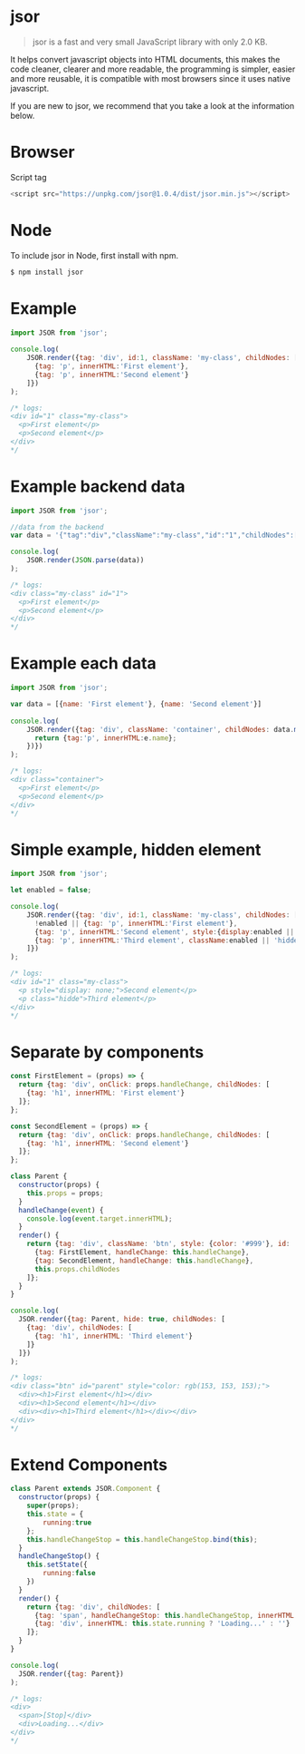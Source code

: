 # jsor

> jsor is a fast and very small JavaScript library with only 2.0 KB.

It helps convert javascript objects into HTML documents, this makes the code cleaner, clearer and more readable, the programming is simpler, easier and more reusable, it is compatible with most browsers since it uses native javascript.

If you are new to jsor, we recommend that you take a look at the information below.

# Browser
Script tag
```javascript
<script src="https://unpkg.com/jsor@1.0.4/dist/jsor.min.js"></script>
```

# Node
To include jsor in Node, first install with npm.
```javascript
$ npm install jsor
```

# Example

```javascript
import JSOR from 'jsor';
 
console.log(
    JSOR.render({tag: 'div', id:1, className: 'my-class', childNodes: [
      {tag: 'p', innerHTML:'First element'},
      {tag: 'p', innerHTML:'Second element'}
    ]})
);

/* logs:
<div id="1" class="my-class">
  <p>First element</p>
  <p>Second element</p>
</div>
*/
```

# Example backend data

```javascript
import JSOR from 'jsor';

//data from the backend
var data = '{"tag":"div","className":"my-class","id":"1","childNodes":[{"tag":"p","innerHTML":"First element"},{"tag":"p","innerHTML":"Second element"}]}';

console.log(
    JSOR.render(JSON.parse(data))
);

/* logs:
<div class="my-class" id="1">
  <p>First element</p>
  <p>Second element</p>
</div>
*/
```

# Example each data

```javascript
import JSOR from 'jsor';

var data = [{name: 'First element'}, {name: 'Second element'}]
 
console.log(
    JSOR.render({tag: 'div', className: 'container', childNodes: data.map(function (e) {
      return {tag:'p', innerHTML:e.name};
    })})
);

/* logs:
<div class="container">
  <p>First element</p>
  <p>Second element</p>
</div>
*/
```

# Simple example, hidden element

```javascript
import JSOR from 'jsor';

let enabled = false;

console.log(
    JSOR.render({tag: 'div', id:1, className: 'my-class', childNodes: [
      !enabled || {tag: 'p', innerHTML:'First element'},
      {tag: 'p', innerHTML:'Second element', style:{display:enabled || 'none'}},
      {tag: 'p', innerHTML:'Third element', className:enabled || 'hidde'}
    ]})
);

/* logs:
<div id="1" class="my-class">
  <p style="display: none;">Second element</p>
  <p class="hidde">Third element</p>
</div>
*/
```

# Separate by components

```javascript
const FirstElement = (props) => {
  return {tag: 'div', onClick: props.handleChange, childNodes: [
    {tag: 'h1', innerHTML: 'First element'}
  ]};
};

const SecondElement = (props) => {
  return {tag: 'div', onClick: props.handleChange, childNodes: [
    {tag: 'h1', innerHTML: 'Second element'}
  ]};
};

class Parent {
  constructor(props) {
    this.props = props;
  }
  handleChange(event) {
    console.log(event.target.innerHTML);
  }
  render() {
    return {tag: 'div', className: 'btn', style: {color: '#999'}, id: 'parent', childNodes: [
      {tag: FirstElement, handleChange: this.handleChange},
      {tag: SecondElement, handleChange: this.handleChange},
      this.props.childNodes
    ]};
  }
}

console.log(
  JSOR.render({tag: Parent, hide: true, childNodes: [
    {tag: 'div', childNodes: [
      {tag: 'h1', innerHTML: 'Third element'}
    ]}
  ]})
);

/* logs:
<div class="btn" id="parent" style="color: rgb(153, 153, 153);">
  <div><h1>First element</h1></div>
  <div><h1>Second element</h1></div>
  <div><div><h1>Third element</h1></div></div>
</div>
*/
```

# Extend Components

```javascript
class Parent extends JSOR.Component {
  constructor(props) {
    super(props);
    this.state = {
        running:true
    };
    this.handleChangeStop = this.handleChangeStop.bind(this);
  }
  handleChangeStop() {
    this.setState({
        running:false
    })
  }
  render() {
    return {tag: 'div', childNodes: [
      {tag: 'span', handleChangeStop: this.handleChangeStop, innerHTML:'[Stop]'},
      {tag: 'div', innerHTML: this.state.running ? 'Loading...' : ''}
    ]};
  }
}

console.log(
  JSOR.render({tag: Parent})
);

/* logs:
<div>
  <span>[Stop]</div>
  <div>Loading...</div>
</div>
*/
```